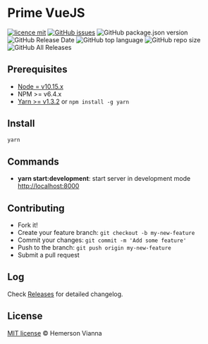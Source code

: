 # Prime VueJS

[![licence mit](https://img.shields.io/badge/license-MIT-blue.svg?style=flat-square)](http://hemersonvianna.mit-license.org/)
[![GitHub issues](https://img.shields.io/github/issues/org-victorinox/prime-vuejs.svg)](https://github.com/org-victorinox/prime-vuejs/issues)
![GitHub package.json version](https://img.shields.io/github/package-json/v/org-victorinox/prime-vuejs.svg)
![GitHub Release Date](https://img.shields.io/github/release-date/org-victorinox/prime-vuejs.svg)
![GitHub top language](https://img.shields.io/github/languages/top/org-victorinox/prime-vuejs.svg)
![GitHub repo size](https://img.shields.io/github/repo-size/org-victorinox/prime-vuejs.svg)
![GitHub All Releases](https://img.shields.io/github/downloads/org-victorinox/prime-vuejs/total.svg)

## Prerequisites

- [Node = v10.15.x](https://nodejs.org/en/)
- NPM >= v6.4.x
- [Yarn >= v1.3.2](https://yarnpkg.com/en/docs/install#linux-tab) or `npm install -g yarn`

## Install

```bash
yarn
```

## Commands

- **yarn start:development**: start server in development mode [http://localhost:8000](http://localhost:8000)

## Contributing

- Fork it!
- Create your feature branch: `git checkout -b my-new-feature`
- Commit your changes: `git commit -m 'Add some feature'`
- Push to the branch: `git push origin my-new-feature`
- Submit a pull request

## Log

Check [Releases](https://github.com/org-victorinox/prime-vuejs/releases) for detailed changelog.

## License

[MIT license](http://hemersonvianna.mit-license.org/) © Hemerson Vianna
